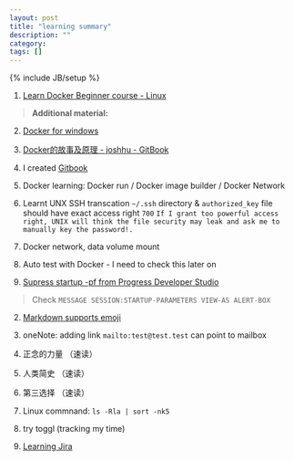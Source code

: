 ```yaml
---
layout: post
title: "learning summary"
description: ""
category: 
tags: []
---
```

{% include JB/setup %}

1. [Learn Docker Beginner course - Linux](https://training.docker.com/user/consume/course_pathway/6582b6bc-f34c-32ea-8de4-4ddb1c53c3f5)
> **Additional material:** 
2. [Docker for windows](https://docs.docker.com/docker-for-windows/)
3. [Docker的故事及原理 - joshhu - GitBook](https://joshhu.gitbooks.io/docker_theory_install/content/DockerBible/story.html)



1. I created [Gitbook](https://yitianxu.gitbooks.io/travelling_journal/content/) 
2. Docker learning: Docker run / Docker image builder / Docker Network


1. Learnt UNX SSH transcation `~/.ssh` directory & `authorized_key` file should have exact access right `700` 
```If I grant too powerful access right, UNIX will think the file security may leak and ask me to manually key the password!. ```

1. Docker network, data volume mount 
2. Auto test with Docker - I need to check this later on 

1. [Supress startup -pf from Progress Developer Studio](http://stackoverflow.com/questions/25139355/how-to-suppress-mmax-value-exceeded-automatically-increasing-from-old-value-to)
> Check `MESSAGE SESSION:STARTUP-PARAMETERS VIEW-AS ALERT-BOX` 
2. [Markdown supports emoji](http://www.webpagefx.com/tools/emoji-cheat-sheet/)

1. oneNote: adding link `mailto:test@test.test` can point to mailbox

1. 正念的力量 （速读）
2. 人类简史 （速读）
3. 第三选择 （速读）

1. Linux commnand:  `ls -Rla | sort -nk5`
2. try toggl (tracking my time)

1. [Learning Jira](https://www.youtube.com/watch?v=TKymhkMWLWA)